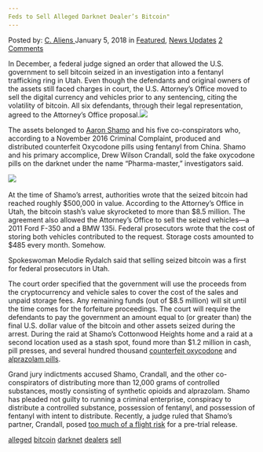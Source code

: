 ```yaml
---
Feds to Sell Alleged Darknet Dealer’s Bitcoin"
---
```

<article class="post-listing post-24282 post type-post status-publish format-standard hentry 
 tag-alleged tag-bitcoin tag-darknet tag-dealers tag-sell">
<div class="post-inner">
<span>Posted by: <a href="https://www.deepdotweb.com/author/caliens/" title="">C. Aliens </a></span>
<span>January 5, 2018</span>
<span>in <a href="https://www.deepdotweb.com/category/deepdot-news/" rel="category tag">Featured</a>, <a href="https://www.deepdotweb.com/category/news-updates/" rel="category tag">News Updates</a></span>
<span><a href="https://www.deepdotweb.com/2018/01/05/feds-sell-alleged-darknet-dealers-bitcoin/#comments">2 Comments</a></span>


<p>In December, a federal judge signed an order that allowed the U.S. government to sell bitcoin seized in an investigation into a fentanyl trafficking ring in Utah. Even though the defendants and original owners of the assets still faced charges in court, the U.S. Attorney’s Office moved to sell the digital currency and vehicles prior to any sentencing, citing the volatility of bitcoin. All six defendants, through their legal representation, agreed to the Attorney’s Office proposal.<img class="wp-image-24285 aligncenter" src="/imgs/2018/01/word-image-7.jpeg" srcset="/imgs/2018/01/word-image-7.jpeg 660w, /imgs/2018/01/word-image-7-300x150.jpeg 300w" sizes="(max-width: 660px) 100vw, 660px" /></p>
<p>The assets belonged to <a href="https://www.deepdotweb.com/2017/06/18/six-indicted-darknet-fentanyl-distribution-ring/">Aaron Shamo</a> and his five co-conspirators who, according to a November 2016 Criminal Complaint, produced and distributed counterfeit Oxycodone pills using fentanyl from China. Shamo and his primary accomplice, Drew Wilson Crandall, sold the fake oxycodone pills on the darknet under the name “Pharma-master,” investigators said.</p>
<p><img class="wp-image-24286" src="/imgs/2018/01/word-image-10.png" srcset="/imgs/2018/01/word-image-10.png 1044w, /imgs/2018/01/word-image-10-300x139.png 300w, /imgs/2018/01/word-image-10-1024x476.png 1024w, /imgs/2018/01/word-image-10-272x125.png 272w" sizes="(max-width: 1044px) 100vw, 1044px" /></p>
<p>At the time of Shamo’s arrest, authorities wrote that the seized bitcoin had reached roughly $500,000 in value. According to the Attorney’s Office in Utah, the bitcoin stash’s value skyrocketed to more than $8.5 million. The agreement also allowed the Attorney’s Office to sell the seized vehicles—a 2011 Ford F-350 and a BMW 135i. Federal prosecutors wrote that the cost of storing both vehicles contributed to the request. Storage costs amounted to $485 every month. Somehow.</p>
<p>Spokeswoman Melodie Rydalch said that selling seized bitcoin was a first for federal prosecutors in Utah.</p>
<p>The court order specified that the government will use the proceeds from the cryptocurrency and vehicle sales to cover the cost of the sales and unpaid storage fees. Any remaining funds (out of $8.5 million) will sit until the time comes for the forfeiture proceedings. The court will require the defendants to pay the government an amount equal to (or greater than) the final U.S. dollar value of the bitcoin and other assets seized during the arrest. During the raid at Shamo’s Cottonwood Heights home and a raid at a second location used as a stash spot, found more than $1.2 million in cash, pill presses, and several hundred thousand <a href="https://www.deepdotweb.com/tag/oxycodone/">counterfeit oxycodone</a> and <a href="https://www.deepdotweb.com/tag/xanax/">alprazolam pills</a>.</p>
<p>Grand jury indictments accused Shamo, Crandall, and the other co-conspirators of distributing more than 12,000 grams of controlled substances, mostly consisting of synthetic opioids and alprazolam. Shamo has pleaded not guilty to running a criminal enterprise, conspiracy to distribute a controlled substance, possession of fentanyl, and possession of fentanyl with intent to distribute. Recently, a judge ruled that Shamo’s partner, Crandall, posed <a href="https://www.deepdotweb.com/2017/12/11/darknet-opioid-ring-suspect-stay-jail-trial/">too much of a flight risk</a> for a pre-trial release.</p>
</div>
<a href="https://www.deepdotweb.com/tag/alleged/" rel="tag">alleged</a> <a href="https://www.deepdotweb.com/tag/bitcoin/" rel="tag">bitcoin</a> <a href="https://www.deepdotweb.com/tag/darknet/" rel="tag">darknet</a> <a href="https://www.deepdotweb.com/tag/dealers/" rel="tag">dealers</a>  <a href="https://www.deepdotweb.com/tag/sell/" rel="tag">sell</a></span> <span style="display:none" class="updated">2018-01-05<a href="https://www.deepdotweb.com/author/caliens/" title="Posts by C. Aliens" rel="author">C. Aliens</a></strong></div>

